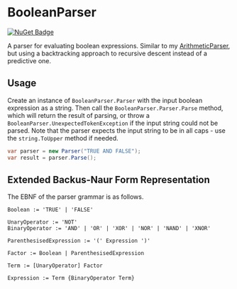 # BooleanParser
[![NuGet Badge](https://buildstats.info/nuget/BooleanParser)](https://www.nuget.org/packages/BooleanParser)

A parser for evaluating boolean expressions. Similar to my [ArithmeticParser](https://github.com/Tom01098/ArithmeticParser), but using a backtracking approach to recursive descent instead of a predictive one.

## Usage
Create an instance of `BooleanParser.Parser` with the input boolean expression as a string. Then call the `BooleanParser.Parser.Parse` method, which will return the result of parsing, or throw a `BooleanParser.UnexpectedTokenException` if the input string could not be parsed. Note that the parser expects the input string to be in all caps - use the `string.ToUpper` method if needed. 

```C#
var parser = new Parser("TRUE AND FALSE");
var result = parser.Parse();
```

## Extended Backus-Naur Form Representation
The EBNF of the parser grammar is as follows.

```
Boolean := 'TRUE' | 'FALSE'

UnaryOperator := 'NOT'
BinaryOperator := 'AND' | 'OR' | 'XOR' | 'NOR' | 'NAND' | 'XNOR'

ParenthesisedExpression := '(' Expression ')'

Factor := Boolean | ParenthesisedExpression

Term := [UnaryOperator] Factor

Expression := Term {BinaryOperator Term}
```

